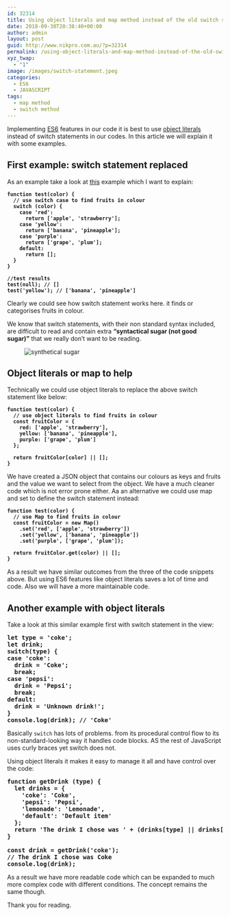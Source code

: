 ```yaml
---
id: 32314
title: Using object literals and map method instead of the old switch statement
date: 2018-09-30T20:38:40+00:00
author: admin
layout: post
guid: http://www.nikpro.com.au/?p=32314
permalink: /using-object-literals-and-map-method-instead-of-the-old-switch-statement/
xyz_twap:
  - "1"
image: /images/switch-statement.jpeg
categories:
  - ES6
  - JAVASCRIPT
tags:
  - map method
  - switch method
---
```

Implementing [ES6](http://nikpro.com.au/category/es6) features in our code it is best to use [object literals](http://www.nikpro.com.au/template-literals-in-js6-explained/) instead of switch statements in our codes. In this article we will explain it with some examples.

## First example: switch statement replaced

As an example take a look at <a href="https://scotch.io/tutorials/5-tips-to-write-better-conditionals-in-javascript" target="_blank" rel="noopener noreferrer">this</a> example which I want to explain:

<pre class="wp-block-preformatted"><strong><code>function test(color) {
  // use switch case to find fruits in colour
  switch (color) {
    case 'red':
      return ['apple', 'strawberry'];
    case 'yellow':
      return ['banana', 'pineapple'];
    case 'purple':
      return ['grape', 'plum'];
    default:
      return [];
  }
}

//test results
test(null); // []
test('yellow'); // ['banana', 'pineapple']</code></strong></pre>

Clearly we could see how switch statement works here. it finds or categorises fruits in colour. 

We know that switch statements, with their non standard syntax included, are difficult to read and contain extra **“syntactical sugar (not good sugar)”** that we really don’t want to be reading.<figure class="wp-block-image">

<img src="http://www.nikpro.com.ausynthatical-sugar.jpeg" alt="synthetical sugar" class="wp-image-32316" srcset="http://testgatsby.localsynthatical-sugar.jpeg 1600w, http://testgatsby.localsynthatical-sugar-300x202.jpeg 300w, http://testgatsby.localsynthatical-sugar-768x516.jpeg 768w, http://testgatsby.localsynthatical-sugar-1024x688.jpeg 1024w, http://testgatsby.localsynthatical-sugar-1568x1054.jpeg 1568w" sizes="(max-width: 1600px) 100vw, 1600px" /> </figure> 

## Object literals or map to help

Technically we could use object literals to replace the above switch statement like below:

<pre class="wp-block-preformatted"><strong><code>function test(color) {
  // use object literals to find fruits in colour
  const fruitColor = {
    red: ['apple', 'strawberry'],
    yellow: ['banana', 'pineapple'],
    purple: ['grape', 'plum']
  };

  return fruitColor[color] || [];
}</code></strong></pre>

We have created a JSON object that contains our colours as keys and fruits and the value we want to select from the object. We have a much cleaner code which is not error prone either. Aa an alternative we could use map and set to define the switch statement instead:

<pre class="wp-block-preformatted"><strong><code>function test(color) {
  // use Map to find fruits in colour
  const fruitColor = new Map()
    .set('red', ['apple', 'strawberry'])
    .set('yellow', ['banana', 'pineapple'])
    .set('purple', ['grape', 'plum']);

  return fruitColor.get(color) || [];
}</code></strong></pre>

As a result we have similar outcomes from the three of the code snippets above. But using ES6 features like object literals saves a lot of time and code. Also we will have a more maintainable code. 

## Another example with object literals

Take a look at this similar example first with switch statement in the view:

<pre class="wp-block-preformatted"><strong>let type = 'coke';
let drink;
switch(type) {
case 'coke':
  drink = 'Coke';
  break;
case 'pepsi':
  drink = 'Pepsi';
  break;
default:
  drink = 'Unknown drink!';
}
console.log(drink); // 'Coke'</strong></pre>

Basically `switch` has lots of problems. from its procedural control flow to its non-standard-looking way it handles code blocks. AS the rest of JavaScript uses curly braces yet switch does not.

Using object literals it makes it easy to manage it all and have control over the code:

<pre class="wp-block-preformatted"><strong>function getDrink (type) {
  let drinks = {
    'coke': 'Coke',
    'pepsi': 'Pepsi',
    'lemonade': 'Lemonade',
    'default': 'Default item'
  };
  return 'The drink I chose was ' + (drinks[type] || drinks['default']);
}

const drink = getDrink('coke');
// The drink I chose was Coke
console.log(drink);</strong></pre>

As a result we have more readable code which can be expanded to much more complex code with different conditions. The concept remains the same though. 

Thank you for reading.